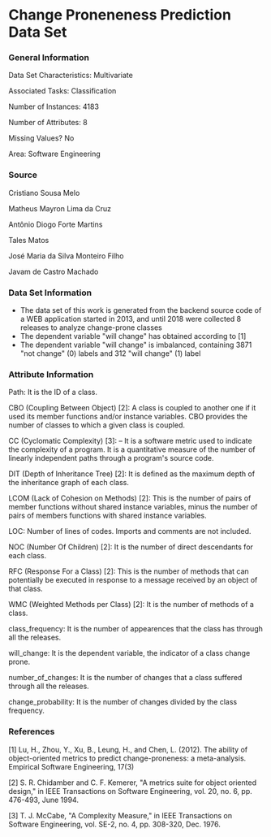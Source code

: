 # Change Proneneness Prediction Data Set

### General Information

Data Set Characteristics: Multivariate

Associated Tasks: Classification

Number of Instances: 4183

Number of Attributes: 8

Missing Values? No

Area: Software Engineering

### Source

Cristiano Sousa Melo

Matheus Mayron Lima da Cruz

Antônio Diogo Forte Martins

Tales Matos

José Maria da Silva Monteiro Filho

Javam de Castro Machado

### Data Set Information

* The data set of this work is generated from the backend source code of a WEB application started in 2013, and until 2018 were collected 8 releases to analyze change-prone classes
* The dependent variable "will change" has obtained according to [1]
* The dependent variable "will change" is imbalanced, containing 3871 "not change" (0) labels and 312 "will change" (1) label


### Attribute Information

Path: It is the ID of a class.

CBO (Coupling Between Object) [2]: A class is coupled to another one if it used its member functions and/or instance variables. CBO provides the number of classes to which a given class is coupled.

CC (Cyclomatic Complexity) [3]: – It is a software metric used to indicate the complexity of a program. It is a quantitative measure of the number of linearly independent paths through a program's source code. 

DIT (Depth of Inheritance Tree) [2]: It is defined as the maximum depth of the inheritance graph of each class. 

LCOM (Lack of Cohesion on Methods) [2]: This is the number of pairs of member functions without shared instance variables, minus the number of pairs of members functions with shared instance variables.

LOC: Number of lines of codes. Imports and comments are not included.

NOC (Number Of Children) [2]: It is the number of direct descendants for each class.

RFC (Response For a Class) [2]: This is the number of methods that can potentially be executed in response to a message received by an object of that class.

WMC (Weighted Methods per Class) [2]: It is the number of methods of a class.

class_frequency: It is the number of appearences that the class has through all the releases.

will_change: It is the dependent variable, the indicator of a class change prone.

number_of_changes: It is the number of changes that a class suffered through all the releases.

change_probability: It is the number of changes divided by the class frequency.


### References

[1] Lu, H., Zhou, Y., Xu, B., Leung, H., and Chen, L. (2012). The ability of object-oriented metrics to predict change-proneness: a meta-analysis. Empirical Software Engineering, 17(3)

[2] S. R. Chidamber and C. F. Kemerer, "A metrics suite for object oriented design," in IEEE Transactions on Software Engineering, vol. 20, no. 6, pp. 476-493, June 1994.

[3] T. J. McCabe, "A Complexity Measure," in IEEE Transactions on Software Engineering, vol. SE-2, no. 4, pp. 308-320, Dec. 1976.
